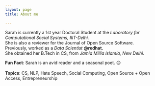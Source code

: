 ```yaml
---
layout: page
title: About me

---
```


Sarah is currently a 1st year Doctoral Student at the *Laboratory for Computational Social Systems, IIIT-Delhi.*</br>
She is also a reviewer for the Journal of Open Source Software.</br>
Previously, worked as a *Data Scientist* **@redhat.**</br>
She obtained her B.Tech in CS, from *Jamia Millia Islamia, New Delhi.*

**Fun Fact**: Sarah is an avid reader and a seasonal poet. 😉 </br>     
**Topics**: CS, NLP, Hate Speech, Social Computing, Open Source + Open Access, Entrepreneurship


